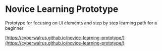 # Novice Learning Prototype
Prototype for focusing on UI elements and step by step learning path for a beginner

[https://cyberwalrus.github.io/novice-learning-prototype/](https://cyberwalrus.github.io/novice-learning-prototype/)
